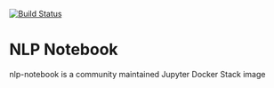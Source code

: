 [![Build Status](https://travis-ci.org/asclines/nlp-notebook.svg?branch=master)](https://travis-ci.org/asclines/nlp-notebook) 

# NLP Notebook

nlp-notebook is a community maintained Jupyter Docker Stack image
